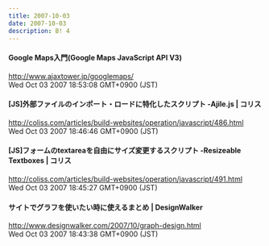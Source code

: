```yaml
---
title: 2007-10-03
date: 2007-10-03
description: B! 4
---
```


#### Google Maps入門(Google Maps JavaScript API V3)
http://www.ajaxtower.jp/googlemaps/<br>
Wed Oct 03 2007 18:53:08 GMT+0900 (JST)<br>


####   [JS]外部ファイルのインポート・ロードに特化したスクリプト -Ajile.js | コリス
http://coliss.com/articles/build-websites/operation/javascript/486.html<br>
Wed Oct 03 2007 18:46:46 GMT+0900 (JST)<br>


####   [JS]フォームのtextareaを自由にサイズ変更するスクリプト -Resizeable Textboxes | コリス
http://coliss.com/articles/build-websites/operation/javascript/491.html<br>
Wed Oct 03 2007 18:45:27 GMT+0900 (JST)<br>


#### サイトでグラフを使いたい時に使えるまとめ | DesignWalker
http://www.designwalker.com/2007/10/graph-design.html<br>
Wed Oct 03 2007 18:43:38 GMT+0900 (JST)<br>


